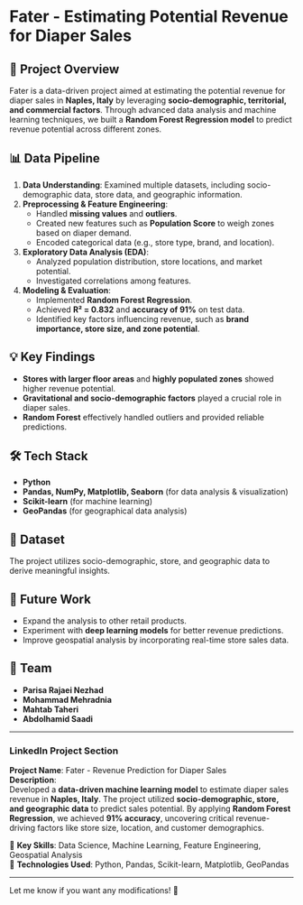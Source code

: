 # Fater - Estimating Potential Revenue for Diaper Sales

## 📌 Project Overview
Fater is a data-driven project aimed at estimating the potential revenue for diaper sales in **Naples, Italy** by leveraging **socio-demographic, territorial, and commercial factors**. Through advanced data analysis and machine learning techniques, we built a **Random Forest Regression model** to predict revenue potential across different zones.

## 📊 Data Pipeline
1. **Data Understanding**: Examined multiple datasets, including socio-demographic data, store data, and geographic information.
2. **Preprocessing & Feature Engineering**:
   - Handled **missing values** and **outliers**.
   - Created new features such as **Population Score** to weigh zones based on diaper demand.
   - Encoded categorical data (e.g., store type, brand, and location).
3. **Exploratory Data Analysis (EDA)**:
   - Analyzed population distribution, store locations, and market potential.
   - Investigated correlations among features.
4. **Modeling & Evaluation**:
   - Implemented **Random Forest Regression**.
   - Achieved **R² = 0.832** and **accuracy of 91%** on test data.
   - Identified key factors influencing revenue, such as **brand importance, store size, and zone potential**.

## 💡 Key Findings
- **Stores with larger floor areas** and **highly populated zones** showed higher revenue potential.
- **Gravitational and socio-demographic factors** played a crucial role in diaper sales.
- **Random Forest** effectively handled outliers and provided reliable predictions.

## 🛠️ Tech Stack
- **Python**
- **Pandas, NumPy, Matplotlib, Seaborn** (for data analysis & visualization)
- **Scikit-learn** (for machine learning)
- **GeoPandas** (for geographical data analysis)

## 📁 Dataset
The project utilizes socio-demographic, store, and geographic data to derive meaningful insights.

## 🎯 Future Work
- Expand the analysis to other retail products.
- Experiment with **deep learning models** for better revenue predictions.
- Improve geospatial analysis by incorporating real-time store sales data.

## 👥 Team
- **Parisa Rajaei Nezhad**
- **Mohammad Mehradnia**
- **Mahtab Taheri**
- **Abdolhamid Saadi**

---

### **LinkedIn Project Section**
**Project Name**: Fater - Revenue Prediction for Diaper Sales  
**Description**:  
Developed a **data-driven machine learning model** to estimate diaper sales revenue in **Naples, Italy**. The project utilized **socio-demographic, store, and geographic data** to predict sales potential. By applying **Random Forest Regression**, we achieved **91% accuracy**, uncovering critical revenue-driving factors like store size, location, and customer demographics.  

🔹 **Key Skills**: Data Science, Machine Learning, Feature Engineering, Geospatial Analysis  
🔹 **Technologies Used**: Python, Pandas, Scikit-learn, Matplotlib, GeoPandas  

---

Let me know if you want any modifications! 🚀
